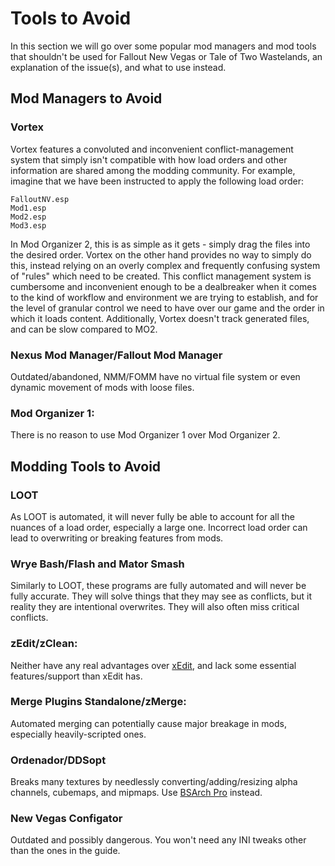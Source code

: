 ﻿# Tools to Avoid
In this section we will go over some popular mod managers and mod tools that shouldn't be used for 
Fallout New Vegas or Tale of Two Wastelands, an explanation of the issue(s), and what to use instead.
## Mod Managers to Avoid
### Vortex
Vortex features a convoluted and inconvenient conflict-management system that simply isn't compatible
with how load orders and other information are shared among the modding community. For example, imagine
that we have been instructed to apply the following load order:
```
FalloutNV.esp
Mod1.esp
Mod2.esp
Mod3.esp
```
In Mod Organizer 2, this is as simple as it gets - simply drag the files into the desired order.
Vortex on the other hand provides no way to simply do this, instead relying on an overly complex and
frequently confusing system of "rules" which need to be created. This conflict management system is
cumbersome and inconvenient enough to be a dealbreaker when it comes to the kind of workflow and
environment we are trying to establish, and for the level of granular control we need to have over
our game and the order in which it loads content. Additionally, Vortex doesn't track generated files, 
and can be slow compared to MO2.

### Nexus Mod Manager/Fallout Mod Manager
Outdated/abandoned, NMM/FOMM have no virtual file system or even dynamic movement of mods with loose files.
### Mod Organizer 1:
There is no reason to use Mod Organizer 1 over Mod Organizer 2.

## Modding Tools to Avoid
### LOOT
As LOOT is automated, it will never fully be able to account for all the nuances of a load order, especially a large one. 
Incorrect load order can lead to overwriting or breaking features from mods.
### Wrye Bash/Flash and Mator Smash
Similarly to LOOT, these programs are fully automated and will never be fully accurate. They will solve things that they 
may see as conflicts, but it reality they are intentional overwrites. They will also often miss critical conflicts.
### zEdit/zClean:
Neither have any real advantages over [xEdit](https://www.nexusmods.com/newvegas/mods/34703), and lack some essential 
features/support than xEdit has.
### Merge Plugins Standalone/zMerge:
Automated merging can potentially cause major breakage in mods, especially heavily-scripted ones.
### Ordenador/DDSopt 
Breaks many textures by needlessly converting/adding/resizing alpha channels, cubemaps, and mipmaps. Use 
[BSArch Pro](https://www.nexusmods.com/fallout4/mods/63243) instead.
### New Vegas Configator
Outdated and possibly dangerous. You won't need any INI tweaks other than the ones in the guide.